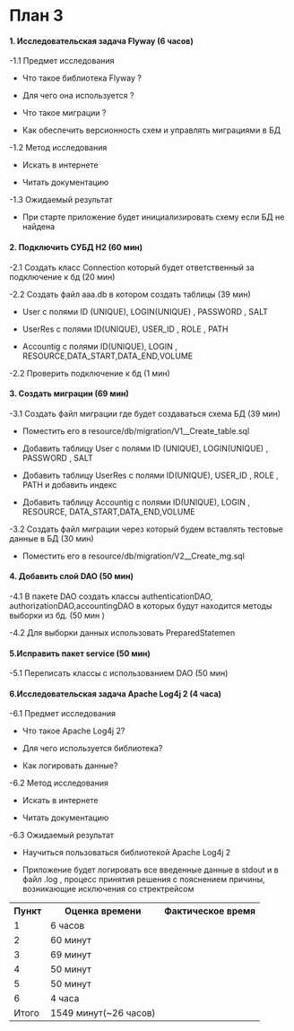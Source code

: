 # План 3

#### 1. Исследовательская задача Flyway (6 часов)

-1.1 Предмет исследования 

* Что такое библиотека Flyway ?

* Для чего она используется ?

* Что такое миграции ?

* Как обеспечить версионность схем и управлять миграциями в БД

-1.2 Метод исследования 

* Искать в интернете

* Читать документацию

-1.3 Ожидаемый результат

* При старте приложение будет инициализировать схему если БД не найдена

#### 2. Подключить СУБД H2 (60 мин)

-2.1 Создать класс Connection который будет ответственный за подключение к бд (20 мин) 

-2.2 Создать файл aaa.db в котором создать таблицы (39 мин)

* User с полями ID (UNIQUE), LOGIN(UNIQUE) , PASSWORD , SALT

* UserRes с полями ID(UNIQUE), USER_ID , ROLE , PATH

* Accountig c полями  ID(UNIQUE), LOGIN , RESOURCE,DATA_START,DATA_END,VOLUME

-2.2 Проверить подключение к бд (1 мин)


#### 3. Создать миграции (69 мин)

-3.1 Создать файл миграции где будет создаваться схема БД (39 мин)

* Поместить его в resource/db/migration/V1__Create_table.sql

* Добавить таблицу User с полями ID (UNIQUE), LOGIN(UNIQUE) , PASSWORD , SALT

* Добавить таблицу  UserRes с полями ID(UNIQUE), USER_ID , ROLE , PATH и добавить индекс 

* Добавить таблицу  Accountig c полями  ID(UNIQUE), LOGIN , RESOURCE, DATA_START,DATA_END,VOLUME

-3.2 Создать файл миграции через который будем вставлять тестовые данные в БД (30 мин)

* Поместить его в resource/db/migration/V2__Create_mg.sql  

#### 4. Добавить слой DAO (50 мин)

-4.1 В пакете DAO создать классы authenticationDAO, authorizationDAO,accountingDAO в которых будут находится методы выборки из бд. (50 мин )

-4.2 Для выборки данных использовать PreparedStatemen

#### 5.Исправить пакет service (50 мин)

-5.1 Переписать классы с использованием DAO (50 мин)

#### 6.Исследовательская задача Apache Log4j 2 (4 часа)

-6.1 Предмет исследования 

* Что такое Apache Log4j 2?

* Для чего используется библиотека?

* Как логировать данные?

-6.2 Метод исследования 

* Искать в интернете

* Читать документацию

-6.3 Ожидаемый результат

* Научиться пользоваться библиотекой Apache Log4j 2

* Приложение будет логировать все введенные данные в stdout и в  файл .log , процесс принятия решения с пояснением причины, возникающие исключения со стректрейсом

<table>
<tr>
  <th>Пункт</th>
  <th>Оценка времени</th>
  <th>Фактическое время</th>
</tr>
  <tr>
  <td>1</td>
  <td>6 часов</td>
  <td></td>
</tr>
   <tr>
  <td>2</td>
  <td>60 минут</td>
  <td></td>
</tr>
   <tr>
  <td>3</td>
  <td>69 минут</td>
  <td></td>
</tr>
   <tr>
  <td>4</td>
  <td>50 минут</td>
  <td></td>
</tr>
   <tr>
  <td>5</td>
  <td>50 минут</td>
  <td></td>
</tr>
   <tr>
  <td>6</td>
  <td>4 часа</td>
  <td></td>
</tr>
   <tr>
  <td>Итого</td>
  <td>1549 минут(~26 часов)</td>
  <td></td>
</tr>





</table>
